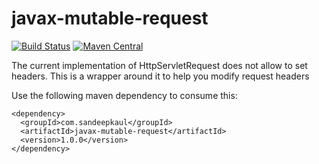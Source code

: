 # javax-mutable-request

[![Build Status](https://travis-ci.org/sandeepkaul/javax-mutable-request.svg?branch=master)](https://travis-ci.org/sandeepkaul/javax-mutable-request)
[![Maven Central](https://maven-badges.herokuapp.com/maven-central/com.sandeepkaul/javax-mutable-request/badge.svg?style=plastic)](http://search.maven.org/#search%7Cga%7C1%7Cg%3A%22com.sandeepkaul%22%20a%3A%22javax-mutable-request%22)

The current implementation of HttpServletRequest does not allow to set headers. This is a wrapper around it to help you modify request headers

Use the following maven dependency to consume this:

```
<dependency>
  <groupId>com.sandeepkaul</groupId>
  <artifactId>javax-mutable-request</artifactId>
  <version>1.0.0</version>
</dependency>
```
